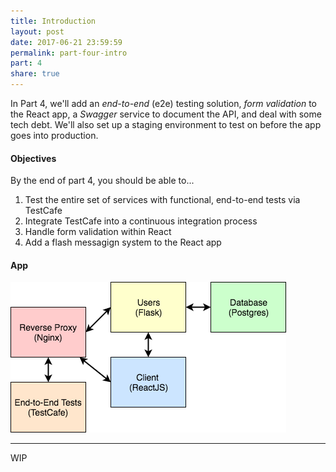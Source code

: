 ```yaml
---
title: Introduction
layout: post
date: 2017-06-21 23:59:59
permalink: part-four-intro
part: 4
share: true
---
```


In Part 4, we'll add an *end-to-end* (e2e) testing solution, *form validation* to the React app, a *Swagger* service to document the API, and deal with some tech debt. We'll also set up a staging environment to test on before the app goes into production.

#### Objectives

By the end of part 4, you should be able to...

1. Test the entire set of services with functional, end-to-end tests via TestCafe
1. Integrate TestCafe into a continuous integration process
1. Handle form validation within React
1. Add a flash messagign system to the React app

#### App

<div style="text-align:left;">
  <img src="/assets/img/testdriven-architecture-part4.png" style="max-width: 100%; border:0; box-shadow: none;" alt="microservice architecture">
</div>

---

WIP

